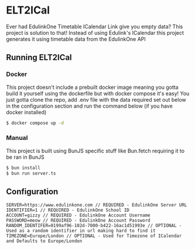 # ELT2ICal

Ever had EdulinkOne Timetable ICalendar Link give you empty data? This project is solution to that! Instead of using Edulink's ICalendar this project generates it using timetable data from the EdulinkOne API

## Running ELT2ICal
### Docker
This project doesn't include a prebuilt docker image meaning you gotta build it yourself using the dockerfile but with docker compose it's easy! You just gotta clone the repo, add .env file with the data required set out below in the configuration section and run the command below (if you have docker installed)

```bash
$ docker compose up -d
```

### Manual
This project is built using BunJS specific stuff like Bun.fetch requiring it to be ran in BunJS
```bash
$ bun install
$ bun run server.ts
```

## Configuration
```env
SERVER=https://www.edulinkone.com // REQUIRED - EdulinkOne Server URL
IDENTIFIER=1 // REQUIRED - EdulinkOne School ID
ACCOUNT=gizzy // REQUIRED - EdulinkOne Account Username
PASSWORD=meow // REQUIRED - EdulinkOne Account Password
RANDOM_IDENTIFER=0199af96-102d-7000-b422-16ac1d51993e // OPTIONAL - Used as a random identifier in url making hard to find it
TIMEZONE=Europe/London // OPTIONAL - Used for Timezone of ICalendar and Defaults to Europe/London
```